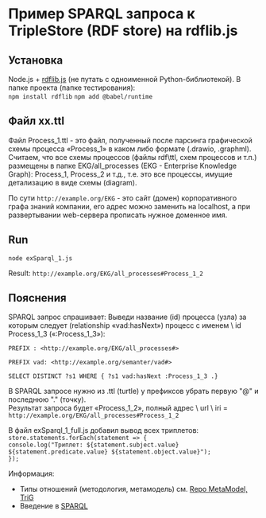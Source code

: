 # Пример SPARQL запроса к TripleStore (RDF store) на rdflib.js
## Установка
Node.js + [rdflib.js](https://linkeddata.github.io/rdflib.js/doc/index.html) (не путать с одноименной Python-библиотекой). В папке проекта (папке тестирования):  
`npm install rdflib`
`npm add @babel/runtime`
## Файл хх.ttl
Файл Process_1.ttl - это файл, полученный после парсинга графической схемы процесса «Process_1» в каком либо формате (.drawio, .graphml).
Считаем, что все схемы процессов (файлы rdf\ttl, схем процессов и т.п.) размещены в папке EKG/all_processes (EKG - Enterprise Knowledge Graph): Process_1, Process_2 и т.д., т.е. это все процессы, имущие детализацию в виде схемы (diagram).

По сути `http://example.org/EKG` - это сайт (домен) корпоративного графа знаний компании, его адрес можно заменить на localhost, а при развертывании web-сервера прописать нужное доменное имя.
## Run 
`node exSparql_1.js`

Result: `http://example.org/EKG/all_processes#Process_1_2`
## Пояснения
SPARQL запрос спрашивает: Выведи название (id) процесса (узла) за которым следует (relationship «vad:hasNext») процесс с именем \ id Process_1_3 («:Process_1_3»):

`PREFIX : <http://example.org/EKG/all_processes#>`

`PREFIX vad: <http://example.org/semanter/vad#>`

`SELECT DISTINCT ?s1 WHERE { ?s1 vad:hasNext :Process_1_3 .}`  

В SPARQL запросе нужно из .ttl (turtle) у префиксов убрать первую "@" и последнюю "." (точку).  
Результат запроса будет «Process_1_2», полный адрес \ url \ iri = `http://example.org/EKG/all_processes#Process_1_2`

В файл exSparql_1_full.js добавил вывод всех триплетов:  
`store.statements.forEach(statement => {` \
    `console.log("Триплет: ${statement.subject.value} ${statement.predicate.value} ${statement.object.value}");` \
`});`  

Информация:
- Типы отношений (методология, метамодель) см. [Repo MetaModel, TriG](https://github.com/bpmbpm/SemanticBPM/wiki/%D0%9C%D0%B5%D1%82%D0%B0%D0%BC%D0%BE%D0%B4%D0%B5%D0%BB%D1%8C-%D0%BF%D1%80%D0%BE%D1%86%D0%B5%D1%81%D1%81%D0%BE%D0%B2)
- Введение в [SPARQL](https://github.com/bpmbpm/doc/blob/main/README.md#sparql)
